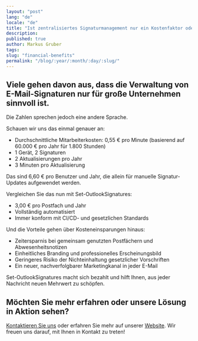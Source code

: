 ```yaml
---
layout: "post"
lang: "de"
locale: "de"
title: "Ist zentralisiertes Signaturmanagement nur ein Kostenfaktor oder eine versteckte Chance?"
description:
published: true
author: Markus Gruber
tags: 
slug: "financial-benefits"
permalink: "/blog/:year/:month/:day/:slug/"
---
```

## Viele gehen davon aus, dass die Verwaltung von E-Mail-Signaturen nur für große Unternehmen sinnvoll ist.
Die Zahlen sprechen jedoch eine andere Sprache.

Schauen wir uns das einmal genauer an:
- Durchschnittliche Mitarbeiterkosten: 0,55 € pro Minute (basierend auf 60.000 € pro Jahr für 1.800 Stunden)
- 1 Gerät, 2 Signaturen
- 2 Aktualisierungen pro Jahr
- 3 Minuten pro Aktualisierung

Das sind 6,60 € pro Benutzer und Jahr, die allein für manuelle Signatur-Updates aufgewendet werden.

Vergleichen Sie das nun mit Set-OutlookSignatures:
- 3,00 € pro Postfach und Jahr
- Vollständig automatisiert
- Immer konform mit CI/CD- und gesetzlichen Standards

Und die Vorteile gehen über Kosteneinsparungen hinaus:
- Zeitersparnis bei gemeinsam genutzten Postfächern und Abwesenheitsnotizen
- Einheitliches Branding und professionelles Erscheinungsbild
- Geringeres Risiko der Nichteinhaltung gesetzlicher Vorschriften
- Ein neuer, nachverfolgbarer Marketingkanal in jeder E-Mail

Set-OutlookSignatures macht sich bezahlt und hilft Ihnen, aus jeder Nachricht neuen Mehrwert zu schöpfen.

## Möchten Sie mehr erfahren oder unsere Lösung in Aktion sehen?
[Kontaktieren Sie uns](/contact/) oder erfahren Sie mehr auf unserer [Website](/). Wir freuen uns darauf, mit Ihnen in Kontakt zu treten!